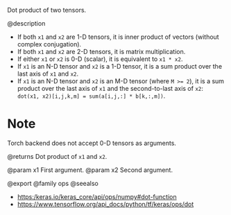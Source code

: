 Dot product of two tensors.

@description
- If both `x1` and `x2` are 1-D tensors, it is inner product of vectors
  (without complex conjugation).
- If both `x1` and `x2` are 2-D tensors, it is matrix multiplication.
- If either `x1` or `x2` is 0-D (scalar), it is equivalent to `x1 * x2`.
- If `x1` is an N-D tensor and `x2` is a 1-D tensor, it is a sum product
  over the last axis of `x1` and `x2`.
- If `x1` is an N-D tensor and `x2` is an M-D tensor (where `M >= 2`),
  it is a sum product over the last axis of `x1` and the second-to-last
  axis of `x2`: `dot(x1, x2)[i,j,k,m] = sum(a[i,j,:] * b[k,:,m])`.

# Note
Torch backend does not accept 0-D tensors as arguments.

@returns
    Dot product of `x1` and `x2`.

@param x1 First argument.
@param x2 Second argument.

@export
@family ops
@seealso
+ <https:/keras.io/keras_core/api/ops/numpy#dot-function>
+ <https://www.tensorflow.org/api_docs/python/tf/keras/ops/dot>
